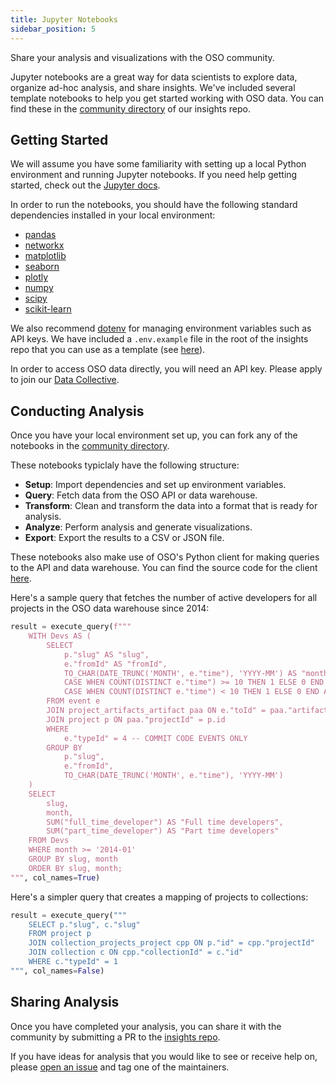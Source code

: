 ```yaml
---
title: Jupyter Notebooks
sidebar_position: 5
---
```


Share your analysis and visualizations with the OSO community.

Jupyter notebooks are a great way for data scientists to explore data, organize ad-hoc analysis, and share insights. We've included several template notebooks to help you get started working with OSO data. You can find these in the [community directory](https://github.com/opensource-observer/insights/tree/main/community/notebook_templates) of our insights repo.

## Getting Started

We will assume you have some familiarity with setting up a local Python environment and running Jupyter notebooks. If you need help getting started, check out the [Jupyter docs](https://jupyter-notebook-beginner-guide.readthedocs.io/en/latest/).

In order to run the notebooks, you should have the following standard dependencies installed in your local environment:

- [pandas](https://pandas.pydata.org/)
- [networkx](https://networkx.org/)
- [matplotlib](https://matplotlib.org/)
- [seaborn](https://seaborn.pydata.org/)
- [plotly](https://plotly.com/python/)
- [numpy](https://numpy.org/)
- [scipy](https://www.scipy.org/)
- [scikit-learn](https://scikit-learn.org/stable/)

We also recommend [dotenv](https://pypi.org/project/python-dotenv/) for managing environment variables such as API keys. We have included a `.env.example` file in the root of the insights repo that you can use as a template (see [here](https://github.com/opensource-observer/insights/blob/main/.env.example)).

In order to access OSO data directly, you will need an API key. Please apply to join our [Data Collective](https://www.opensource.observer/data-collective).

## Conducting Analysis

Once you have your local environment set up, you can fork any of the notebooks in the [community directory](https://github.com/opensource-observer/insights/tree/main/community/notebook_templates).

These notebooks typiclaly have the following structure:

- **Setup**: Import dependencies and set up environment variables.
- **Query**: Fetch data from the OSO API or data warehouse.
- **Transform**: Clean and transform the data into a format that is ready for analysis.
- **Analyze**: Perform analysis and generate visualizations.
- **Export**: Export the results to a CSV or JSON file.

These notebooks also make use of OSO's Python client for making queries to the API and data warehouse. You can find the source code for the client [here](https://github.com/opensource-observer/insights/blob/main/scripts/oso_db.py).

Here's a sample query that fetches the number of active developers for all projects in the OSO data warehouse since 2014:

```python
result = execute_query(f"""
    WITH Devs AS (
        SELECT
            p."slug" AS "slug",
            e."fromId" AS "fromId",
            TO_CHAR(DATE_TRUNC('MONTH', e."time"), 'YYYY-MM') AS "month",
            CASE WHEN COUNT(DISTINCT e."time") >= 10 THEN 1 ELSE 0 END AS "full_time_developer",
            CASE WHEN COUNT(DISTINCT e."time") < 10 THEN 1 ELSE 0 END AS "part_time_developer"
        FROM event e
        JOIN project_artifacts_artifact paa ON e."toId" = paa."artifactId"
        JOIN project p ON paa."projectId" = p.id
        WHERE
            e."typeId" = 4 -- COMMIT CODE EVENTS ONLY
        GROUP BY
            p."slug",
            e."fromId",
            TO_CHAR(DATE_TRUNC('MONTH', e."time"), 'YYYY-MM')
    )
    SELECT
        slug,
        month,
        SUM("full_time_developer") AS "Full time developers",
        SUM("part_time_developer") AS "Part time developers"
    FROM Devs
    WHERE month >= '2014-01'
    GROUP BY slug, month
    ORDER BY slug, month;
""", col_names=True)
```

Here's a simpler query that creates a mapping of projects to collections:

```python
result = execute_query("""
    SELECT p."slug", c."slug"
    FROM project p
    JOIN collection_projects_project cpp ON p."id" = cpp."projectId"
    JOIN collection c ON cpp."collectionId" = c."id"
    WHERE c."typeId" = 1
""", col_names=False)
```

## Sharing Analysis

Once you have completed your analysis, you can share it with the community by submitting a PR to the [insights repo](https://github.com/opensource-observer/insights).

If you have ideas for analysis that you would like to see or receive help on, please [open an issue](https://github.com/opensource-observer/insights/issues) and tag one of the maintainers.
